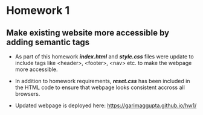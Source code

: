 # Homework 1

## Make existing website more accessible by adding semantic tags  

* As part of this homework **_index.html_** and **_style.css_** files were update to include tags like &lt;header&gt;, &lt;footer&gt;, &lt;nav&gt; etc. to make the webpage more accessible.  

* In addition to homework requirements, **_reset.css_** has been included in the HTML code to ensure that webpage looks consistent accross all browsers.

* Updated webpage is deployed here: https://garimaggupta.github.io/hw1/
